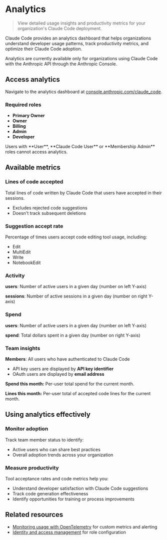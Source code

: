 # Analytics

> View detailed usage insights and productivity metrics for your organization's Claude Code deployment.

Claude Code provides an analytics dashboard that helps organizations understand developer usage patterns, track productivity metrics, and optimize their Claude Code adoption.

<Note>
  Analytics are currently available only for organizations using Claude Code with the Anthropic API through the Anthropic Console.
</Note>

## Access analytics

Navigate to the analytics dashboard at [console.anthropic.com/claude\_code](https://console.anthropic.com/claude_code).

### Required roles

* **Primary Owner**
* **Owner**
* **Billing**
* **Admin**
* **Developer**

<Note>
  Users with **User**, **Claude Code User** or **Membership Admin** roles cannot access analytics.
</Note>

## Available metrics

### Lines of code accepted

Total lines of code written by Claude Code that users have accepted in their sessions.

* Excludes rejected code suggestions
* Doesn't track subsequent deletions

### Suggestion accept rate

Percentage of times users accept code editing tool usage, including:

* Edit
* MultiEdit
* Write
* NotebookEdit

### Activity

**users**: Number of active users in a given day (number on left Y-axis)

**sessions**: Number of active sessions in a given day (number on right Y-axis)

### Spend

**users**: Number of active users in a given day (number on left Y-axis)

**spend**: Total dollars spent in a given day (number on right Y-axis)

### Team insights

**Members**: All users who have authenticated to Claude Code

* API key users are displayed by **API key identifier**
* OAuth users are displayed by **email address**

**Spend this month:** Per-user total spend for the current month.

**Lines this month:** Per-user total of accepted code lines for the current month.

## Using analytics effectively

### Monitor adoption

Track team member status to identify:

* Active users who can share best practices
* Overall adoption trends across your organization

### Measure productivity

Tool acceptance rates and code metrics help you:

* Understand developer satisfaction with Claude Code suggestions
* Track code generation effectiveness
* Identify opportunities for training or process improvements

## Related resources

* [Monitoring usage with OpenTelemetry](/en/docs/claude-code/monitoring-usage) for custom metrics and alerting
* [Identity and access management](/en/docs/claude-code/iam) for role configuration
